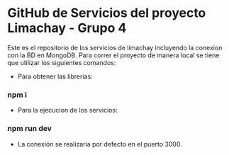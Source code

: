 # GitHub de Servicios del proyecto Limachay - Grupo 4
 
 Este es el repositorio de los servicios de limachay incluyendo la conexion con la BD en MongoDB. Para correr el proyecto de manera local se tiene que utilizar los siguientes comandos:
 
 - Para obtener las librerias:
 ### npm i
 
 - Para la ejecucion de los servicios:
 ### npm run dev
 
 - La conexión se realizaria por defecto en el puerto 3000. 
